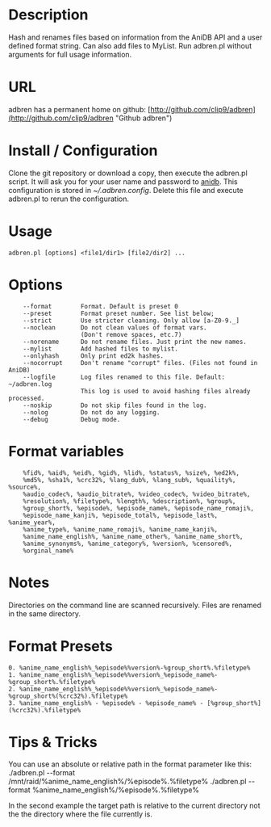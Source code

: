 # Description
Hash and renames files based on information from the AniDB API and a user
defined format string. Can also add files to MyList. Run adbren.pl without
arguments for full usage information. 

# URL
adbren has a permanent home on github:
[http://github.com/clip9/adbren](http://github.com/clip9/adbren "Github adbren")

# Install / Configuration
Clone the git repository or download a copy, then execute the adbren.pl script. 
It will ask you for your user name and password to [anidb](http://anidb.net/ "AniDB"). 
This configuration is stored in *~/.adbren.config*. Delete this file and 
execute adbren.pl to rerun the configuration.

# Usage
	adbren.pl [options] <file1/dir1> [file2/dir2] ...

# Options
        --format        Format. Default is preset 0
        --preset        Format preset number. See list below;
        --strict        Use stricter cleaning. Only allow [a-Z0-9._]
        --noclean       Do not clean values of format vars. 
                        (Don't remove spaces, etc.7)
        --norename      Do not rename files. Just print the new names.
        --mylist        Add hashed files to mylist.
        --onlyhash      Only print ed2k hashes. 
        --nocorrupt     Don't rename "corrupt" files. (Files not found in AniDB)
        --logfile       Log files renamed to this file. Default: ~/adbren.log
                        This log is used to avoid hashing files already processed.
        --noskip        Do not skip files found in the log.
        --nolog         Do not do any logging.
        --debug         Debug mode.

# Format variables
        %fid%, %aid%, %eid%, %gid%, %lid%, %status%, %size%, %ed2k%, 
        %md5%, %sha1%, %crc32%, %lang_dub%, %lang_sub%, %quaility%, %source%, 
        %audio_codec%, %audio_bitrate%, %video_codec%, %video_bitrate%,
        %resolution%, %filetype%, %length%, %description%, %group%, 
        %group_short%, %episode%, %episode_name%, %episode_name_romaji%,
        %episode_name_kanji%, %episode_total%, %episode_last%, %anime_year%,
        %anime_type%, %anime_name_romaji%, %anime_name_kanji%, 
        %anime_name_english%, %anime_name_other%, %anime_name_short%, 
        %anime_synonyms%, %anime_category%, %version%, %censored%,
        %orginal_name%

# Notes
Directories on the command line are scanned recursively. Files are renamed in the same directory.

# Format Presets
	0. %anime_name_english%_%episode%%version%-%group_short%.%filetype%
	1. %anime_name_english%_%episode%%version%_%episode_name%-%group_short%.%filetype%
	2. %anime_name_english%_%episode%%version%_%episode_name%-%group_short%(%crc32%).%filetype%
	3. %anime_name_english% - %episode% - %episode_name% - [%group_short%](%crc32%).%filetype%

# Tips & Tricks
You can use an absolute or relative path in the format parameter like this:
	./adbren.pl --format /mnt/raid/%anime_name_english%/%episode%.%filetype%
	./adbren.pl --format %anime_name_english%/%episode%.%filetype%

In the second example the target path is relative to the current 
directory not the the directory where the file currently is.
